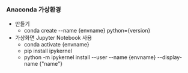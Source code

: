 ### Anaconda 가상환경

- 만들기
  - conda create --name {envname} python={version}
- 가상화면 Jupyter Notebook 사용
  - conda activate {envname}
  - pip install ipykernel
  - python -m ipykernel install --user --name {envname} --display-name {"name"}

